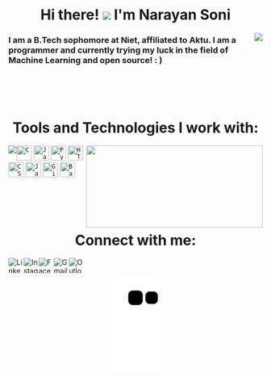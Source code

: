 <h1 align="center"> Hi there! <img src="https://media.giphy.com/media/hvRJCLFzcasrR4ia7z/giphy.gif" width="25px"> I'm Narayan Soni </h1>
<img align="right" src="https://github-readme-stats.vercel.app/api?username=narayan954&theme=nightowl&show_icons=true">

<h3 align="left">I am a B.Tech sophomore at Niet, affiliated to Aktu. I am a programmer and currently trying my luck in the field of Machine Learning and open source! : )</h3>
<br><br><br>
<h1 align="center">Tools and Technologies I work with: </h1>
<img align= "left" src="https://github-readme-stats.vercel.app/api/top-langs?username=narayan954&show_icons=true&locale=en&layout=compact&theme=nightowl&hide_border=true">
<img align="right" src="https://i.pinimg.com/originals/cd/f3/0b/cdf30b78e8754b1499f2de9d5a63a8fb.gif" width = 350px height = 163px>

<code><img width="30px" height="30" src="https://raw.githubusercontent.com/jmnote/z-icons/master/svg/c.svg" title="C"></code>
<code><img width="30px" height="30" src="https://raw.githubusercontent.com/jmnote/z-icons/master/svg/java.svg" title="Java"></code>
<code><img width="30px" height="30" src="https://raw.githubusercontent.com/jmnote/z-icons/master/svg/python.svg" title="Python"></code>
<code><img width="30px" height="30" src="https://image.flaticon.com/icons/png/512/174/174854.png" title="HTML5"></code>
<code><img width="30px" height="30" src="https://image.flaticon.com/icons/png/512/732/732190.png" title="CSS3"></code>
<code><img width="30px" height="30" src="https://raw.githubusercontent.com/jmnote/z-icons/master/svg/javascript.svg" title="JavaScript"></code>
<code><img width="30px" height="30" src="https://raw.githubusercontent.com/jmnote/z-icons/master/svg/git.svg" title="Git"></code>
<code><img width="30px" height="30" src="https://raw.githubusercontent.com/jmnote/z-icons/master/svg/bash.svg" title="Bash"></code>

<br/><br/><br>
<h1 align ="center"> Connect with me: </h1>
<a href="https://www.linkedin.com/in/narayan-soni/"><img align="left"alt="LinkedIn" title="LinkedIn" width="30px" height="30px" src="https://raw.githubusercontent.com/peterthehan/peterthehan/master/assets/linkedin.svg"/></a>
<a href="https://www.instagram.com/narayansoni_/"><img align="left" alt="Instagram" title="Instagram" width="30px" height="30px" src="https://image.flaticon.com/icons/png/512/2111/2111463.png"/></a>
<a href="https://www.facebook.com/narayan.soni.9843"><img align="left" alt="Facebook" title="Facebook" width="30px" height="30px" src="https://image.flaticon.com/icons/png/512/174/174848.png"/></a>
<img alt="Gmail ID" title="Mail to Gmail ID: narayansoni854@gmail.com" align="left" width="30px" height="30px" src="https://image.flaticon.com/icons/png/512/732/732200.png"/>
<img alt="Outlook ID" title="Mail to Outlook ID: 0201cse113@niet.co.in" align="left" width="30px" height="30px" src="https://image.flaticon.com/icons/png/512/732/732223.png"/>
<br>
<p align="center">
  <img src="https://github.com/narayan954/narayan954/raw/output/github-contribution-grid-snake.svg" alt="snake">
</p>
